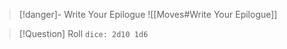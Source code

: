 > [!danger]- Write Your Epilogue
> ![[Moves#Write Your Epilogue]]

> [!Question] Roll
> `dice: 2d10 1d6`